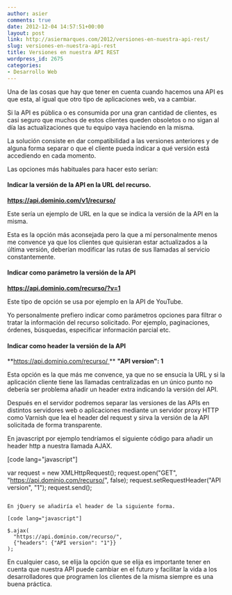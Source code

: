 ```yaml
---
author: asier
comments: true
date: 2012-12-04 14:57:51+00:00
layout: post
link: http://asiermarques.com/2012/versiones-en-nuestra-api-rest/
slug: versiones-en-nuestra-api-rest
title: Versiones en nuestra API REST
wordpress_id: 2675
categories:
- Desarrollo Web
---
```


Una de las cosas que hay que tener en cuenta cuando hacemos una API es que esta, al igual que otro tipo de aplicaciones web, va a cambiar.

Si la API es pública o es consumida por una gran cantidad de clientes, es casi seguro que muchos de estos clientes queden obsoletos o no sigan al día las actualizaciones que tu equipo vaya haciendo en la misma.

La solución consiste en dar compatibilidad a las versiones anteriores y de alguna forma separar o que el cliente pueda indicar a qué versión está accediendo en cada momento.

Las opciones más habituales para hacer esto serían:


#### **Indicar la versión de la API en la URL del recurso.**


**https://api.dominio.com/v1/recurso/**

Este sería un ejemplo de URL en la que se indica la versión de la API en la misma.

Esta es la opción más aconsejada pero la que a mí personalmente menos me convence ya que los clientes que quisieran estar actualizados a la última versión, deberían modificar las rutas de sus llamadas al servicio constantemente.


#### **Indicar como parámetro la versión de la API**


**https://api.dominio.com/recurso/?v=1**

Este tipo de opción se usa por ejemplo en la API de YouTube.

Yo personalmente prefiero indicar como parámetros opciones para filtrar o tratar la información del recurso solicitado. Por ejemplo, paginaciones, órdenes, búsquedas, especificar información parcial etc.


#### **Indicar como header la versión de la API**


**https://api.dominio.com/recurso/ **
**"API version": 1**

Esta opción es la que más me convence, ya que no se ensucia la URL y si la aplicación cliente tiene las llamadas centralizadas en un único punto no debería ser problema añadir un header extra indicando la versión del API.

Después en el servidor podremos separar las versiones de las APIs en distintos servidores web o aplicaciones mediante un servidor proxy HTTP como Varnish que lea el header del request y sirva la versión de la API solicitada de forma transparente.

En javascript por ejemplo tendríamos el siguiente código para añadir un header http a nuestra llamada AJAX.

[code lang="javascript"]

var request = new XMLHttpRequest();
request.open("GET", "https://api.dominio.com/recurso/", false);
request.setRequestHeader("API version", "1");
request.send();

```

En jQuery se añadiría el header de la siguiente forma.

[code lang="javascript"]

$.ajax(
  "https://api.dominio.com/recurso/",
  {"headers": {"API version": "1"}}
);

```

En cualquier caso, se elija la opción que se elija es importante tener en cuenta que nuestra API puede cambiar en el futuro y facilitar la vida a los desarrolladores que programen los clientes de la misma siempre es una buena práctica.
